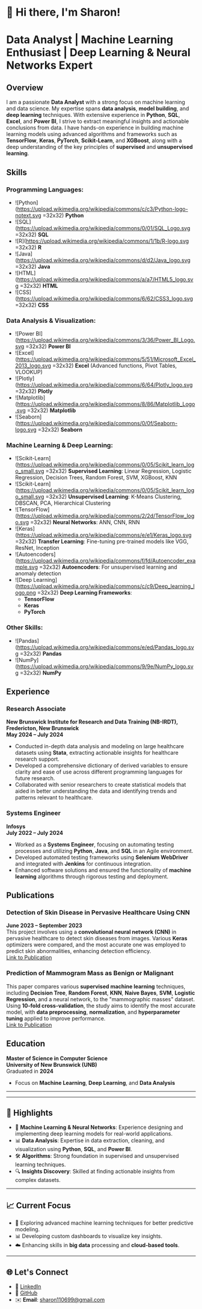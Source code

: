 
# 👋 Hi there, I'm Sharon!

# Data Analyst | Machine Learning Enthusiast | Deep Learning & Neural Networks Expert

## Overview
I am a passionate **Data Analyst** with a strong focus on machine learning and data science. My expertise spans **data analysis**, **model building**, and **deep learning** techniques. With extensive experience in **Python**, **SQL**, **Excel**, and **Power BI**, I strive to extract meaningful insights and actionable conclusions from data. I have hands-on experience in building machine learning models using advanced algorithms and frameworks such as **TensorFlow**, **Keras**, **PyTorch**, **Scikit-Learn**, and **XGBoost**, along with a deep understanding of the key principles of **supervised** and **unsupervised learning**.

## Skills

### **Programming Languages:**
- ![Python](https://upload.wikimedia.org/wikipedia/commons/c/c3/Python-logo-notext.svg =32x32) **Python**  
- ![SQL](https://upload.wikimedia.org/wikipedia/commons/0/01/SQL_Logo.svg =32x32) **SQL**  
- ![R](https://upload.wikimedia.org/wikipedia/commons/1/1b/R-logo.svg =32x32) **R**  
- ![Java](https://upload.wikimedia.org/wikipedia/commons/d/d2/Java_logo.svg =32x32) **Java**  
- ![HTML](https://upload.wikimedia.org/wikipedia/commons/a/a7/HTML5_logo.svg =32x32) **HTML**  
- ![CSS](https://upload.wikimedia.org/wikipedia/commons/6/62/CSS3_logo.svg =32x32) **CSS**

### **Data Analysis & Visualization:**
- ![Power BI](https://upload.wikimedia.org/wikipedia/commons/3/36/Power_BI_Logo.svg =32x32) **Power BI**  
- ![Excel](https://upload.wikimedia.org/wikipedia/commons/5/51/Microsoft_Excel_2013_logo.svg =32x32) **Excel** (Advanced functions, Pivot Tables, VLOOKUP)  
- ![Plotly](https://upload.wikimedia.org/wikipedia/commons/6/64/Plotly_logo.svg =32x32) **Plotly**  
- ![Matplotlib](https://upload.wikimedia.org/wikipedia/commons/8/86/Matplotlib_Logo.svg =32x32) **Matplotlib**  
- ![Seaborn](https://upload.wikimedia.org/wikipedia/commons/0/0f/Seaborn-logo.svg =32x32) **Seaborn**

### **Machine Learning & Deep Learning:**
- ![Scikit-Learn](https://upload.wikimedia.org/wikipedia/commons/0/05/Scikit_learn_logo_small.svg =32x32) **Supervised Learning**: Linear Regression, Logistic Regression, Decision Trees, Random Forest, SVM, XGBoost, KNN  
- ![Scikit-Learn](https://upload.wikimedia.org/wikipedia/commons/0/05/Scikit_learn_logo_small.svg =32x32) **Unsupervised Learning**: K-Means Clustering, DBSCAN, PCA, Hierarchical Clustering  
- ![TensorFlow](https://upload.wikimedia.org/wikipedia/commons/2/2d/TensorFlow_logo.svg =32x32) **Neural Networks**: ANN, CNN, RNN  
- ![Keras](https://upload.wikimedia.org/wikipedia/commons/e/e1/Keras_logo.svg =32x32) **Transfer Learning**: Fine-tuning pre-trained models like VGG, ResNet, Inception  
- ![Autoencoders](https://upload.wikimedia.org/wikipedia/commons/f/fd/Autoencoder_example.svg =32x32) **Autoencoders**: For unsupervised learning and anomaly detection  
- ![Deep Learning](https://upload.wikimedia.org/wikipedia/commons/c/c9/Deep_learning_logo.png =32x32) **Deep Learning Frameworks**:  
  - **TensorFlow**  
  - **Keras**  
  - **PyTorch**  

### **Other Skills:**
- ![Pandas](https://upload.wikimedia.org/wikipedia/commons/e/ed/Pandas_logo.svg =32x32) **Pandas**  
- ![NumPy](https://upload.wikimedia.org/wikipedia/commons/9/9e/NumPy_logo.svg =32x32) **NumPy**  

## Experience

### **Research Associate**  
**New Brunswick Institute for Research and Data Training (NB-IRDT), Fredericton, New Brunswick**  
**May 2024 – July 2024**  
- Conducted in-depth data analysis and modeling on large healthcare datasets using **Stata**, extracting actionable insights for healthcare research support.  
- Developed a comprehensive dictionary of derived variables to ensure clarity and ease of use across different programming languages for future research.  
- Collaborated with senior researchers to create statistical models that aided in better understanding the data and identifying trends and patterns relevant to healthcare.

### **Systems Engineer**  
**Infosys**  
**July 2022 – July 2024**  
- Worked as a **Systems Engineer**, focusing on automating testing processes and utilizing **Python**, **Java**, and **SQL** in an Agile environment.  
- Developed automated testing frameworks using **Selenium WebDriver** and integrated with **Jenkins** for continuous integration.  
- Enhanced software solutions and ensured the functionality of **machine learning** algorithms through rigorous testing and deployment.

## Publications

### **Detection of Skin Disease in Pervasive Healthcare Using CNN**  
**June 2023 – September 2023**  
This project involves using a **convolutional neural network (CNN)** in pervasive healthcare to detect skin diseases from images. Various **Keras** optimizers were compared, and the most accurate one was employed to predict skin abnormalities, enhancing detection efficiency.  
[Link to Publication](https://eudl.eu/doi/10.4108/eai.16-5-2020.2304021)

### **Prediction of Mammogram Mass as Benign or Malignant**  
This paper compares various **supervised machine learning** techniques, including **Decision Tree**, **Random Forest**, **KNN**, **Naive Bayes**, **SVM**, **Logistic Regression**, and a neural network, to the "mammographic masses" dataset. Using **10-fold cross-validation**, the study aims to identify the most accurate model, with **data preprocessing**, **normalization**, and **hyperparameter tuning** applied to improve performance.  
[Link to Publication](https://www.ijariit.com/manuscript/prediction-of-a-mammogram-mass-as-benign-or-malignant/)

## Education
**Master of Science in Computer Science**  
**University of New Brunswick (UNB)**  
Graduated in **2024**  
- Focus on **Machine Learning**, **Deep Learning**, and **Data Analysis**

---
---


## 🌟 Highlights
- 🧠 **Machine Learning & Neural Networks**: Experience designing and implementing deep learning models for real-world applications.  
- 📊 **Data Analysis**: Expertise in data extraction, cleaning, and visualization using **Python**, **SQL**, and **Power BI**.  
- 🛠️ **Algorithms**: Strong foundation in supervised and unsupervised learning techniques.  
- 🔍 **Insights Discovery**: Skilled at finding actionable insights from complex datasets.  

---

## 📈 Current Focus  
- 🔬 Exploring advanced machine learning techniques for better predictive modeling.  
- 📊 Developing custom dashboards to visualize key insights.  
- ☁️ Enhancing skills in **big data** processing and **cloud-based tools**.  

---

## 🌐 Let's Connect
- 💼 [LinkedIn](https://www.linkedin.com/in/sarojini-sharon-rk/)  
- 📂 [GitHub](https://github.com/sarojinisharon)  
- ✉️ **Email**: sharon110699@gmail.com  

